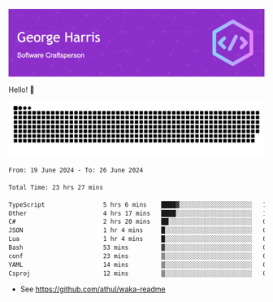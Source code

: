 ![img](./assets/github-header.png)

Hello! :wave:

<div align="center">
  <img  src="https://github.com/1999AZZAR/1999AZZAR/blob/readme/resources/img/grid-snake.svg" alt="snake" />
</div>

<!--START_SECTION:waka-->

```txt
From: 19 June 2024 - To: 26 June 2024

Total Time: 23 hrs 27 mins

TypeScript                5 hrs 6 mins    ████▓░░░░░░░░░░░░░░░░░░░░   18.41 %
Other                     4 hrs 17 mins   ████░░░░░░░░░░░░░░░░░░░░░   15.46 %
C#                        2 hrs 20 mins   ██░░░░░░░░░░░░░░░░░░░░░░░   08.41 %
JSON                      1 hr 4 mins     █░░░░░░░░░░░░░░░░░░░░░░░░   03.90 %
Lua                       1 hr 4 mins     █░░░░░░░░░░░░░░░░░░░░░░░░   03.85 %
Bash                      53 mins         ▓░░░░░░░░░░░░░░░░░░░░░░░░   03.23 %
conf                      23 mins         ▒░░░░░░░░░░░░░░░░░░░░░░░░   01.43 %
YAML                      14 mins         ▒░░░░░░░░░░░░░░░░░░░░░░░░   00.85 %
Csproj                    12 mins         ▒░░░░░░░░░░░░░░░░░░░░░░░░   00.76 %
```

<!--END_SECTION:waka-->

- See <https://github.com/athul/waka-readme>
